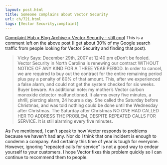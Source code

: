 ```yaml
---
layout: post.html
title: Someone complains about Vector Security
url: ch/721.html
tags: [Vector Security,complaint]
---
```

[Complaint Hub » Blog Archive » Vector Security - still cool](/ch/480) This is a comment left on the above post (I get about 30% of my Google search traffic from people looking for Vector Security and finding that post). 

> Vicky Says: December 29th, 2007 at 12:40 pm eDon’t be fooled. Vector Security in North Carolina is renewing our contract WITHOUT NOTICE OF ANY KIND FOR A THREE YEAR PERIOD. In order to cancel, we are required to buy out the contract for the entire remaining period plus pay a penalty of 80% of that amount. This, after we experienced a false alarm, and could not get the system checked for six weeks. Buyer beware. An additional note: my mother’s Vector carbon monoxide detector malfunctioned. It alarms every five minutes, a shrill, piercing alarm, 24 hours a day. She called the Saturday before Christmas, and was told nothing could be done until the Wednesday after Christmas. The Saturday after Christmas NO ONE HAD CALLED HER TO ADDRESS THE PROBLEM, DESPITE REPEATED CALLS FOR SERVICE. It is still alarming every five minutes.

As I've mentioned, I can't speak to how Vector responds to problems because we haven't had any. Nor do I think that one incident is enough to condemn a company. And certainly this time of year is tough for everyone. However, ignoring "repeated calls for service" is not a good way to endear yourself to your customers. I hope Vector fixes this problem quickly so I can continue to recommend them to people.
